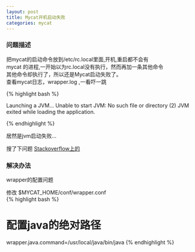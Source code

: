 ```yaml
---
layout: post
title: Mycat开机启动失败
categories: mycat
---
```


### 问题描述  

把mycat的启动命令放到/etc/rc.local里面,开机,重启都不会有  
mycat 的进程,一开始以为rc.local没有执行，然而再加一条其他命令  
其他命令却执行了，所以还是Mycat启动失败了。  
查看mycat日志，wrapper.log ,一看吓一跳  

{% highlight bash %}

Launching a JVM...
Unable to start JVM: No such file or directory (2)
JVM exited while loading the application.

{% endhighlight %}

居然是jvm启动失败...  

搜了下问题  [Stackoverflow上的](http://stackoverflow.com/questions/29355815/error-in-sonar-startup-unable-to-start-jvm-no-such-file-or-directory-2)  

### 解决办法  

wrapper的配置问题  

修改 $MYCAT_HOME/conf/wrapper.conf  
{% highlight bash %}
# 配置java的绝对路径
wrapper.java.command=/usr/local/java/bin/java
{% endhighlight %}




